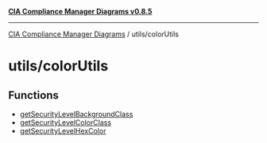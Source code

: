 [**CIA Compliance Manager Diagrams v0.8.5**](../../README.md)

***

[CIA Compliance Manager Diagrams](../../modules.md) / utils/colorUtils

# utils/colorUtils

## Functions

- [getSecurityLevelBackgroundClass](functions/getSecurityLevelBackgroundClass.md)
- [getSecurityLevelColorClass](functions/getSecurityLevelColorClass.md)
- [getSecurityLevelHexColor](functions/getSecurityLevelHexColor.md)
